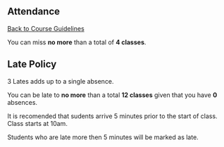 ## Attendance
[Back to Course Guidelines](README.md)

You can miss **no more** than a total of **4 classes**.


## Late Policy

3 Lates adds up to a single absence. 

You can be late to **no more** than a total **12 classes** given that you have **0** absences. 

It is recomended that sudents arrive 5 minutes prior to the start of class. Class starts at 10am. 

Students who are late more then 5 minutes will be marked as late. 